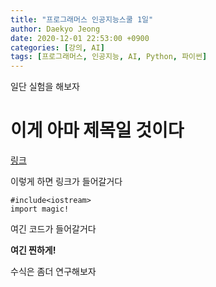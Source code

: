 ```yaml
---
title: "프로그래머스 인공지능스쿨 1일"
author: Daekyo Jeong
date: 2020-12-01 22:53:00 +0900
categories: [강의, AI]
tags: [프로그래머스, 인공지능, AI, Python, 파이썬]
---
```



일단 실험을 해보자

# 이게 아마 제목일 것이다

[링크](https://www.naver.com)

이렇게 하면 링크가 들어갈거다

```
#include<iostream>
import magic!
```
여긴 코드가 들어갈거다

**여긴 찐하게!**

수식은 좀더 연구해보자
